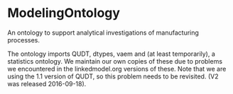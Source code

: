 # ModelingOntology

An ontology to support analytical investigations of manufacturing processes.

The ontology imports QUDT, dtypes, vaem and (at least temporarily), a statistics ontology. We maintain our own copies of these due to problems we encountered in the linkedmodel.org versions of these. Note that we are using the 1.1 version of QUDT, so this problem needs to be revisited. (V2 was released 2016-09-18).


